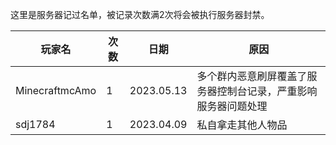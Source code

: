 这里是服务器记过名单，被记录次数满2次将会被执行服务器封禁。

|玩家名|次数|日期|原因|
|----|----|----|----|
|MinecraftmcAmo|1|2023.05.13|多个群内恶意刷屏覆盖了服务器控制台记录，严重影响服务器问题处理
|sdj1784|1|2023.04.09|私自拿走其他人物品|